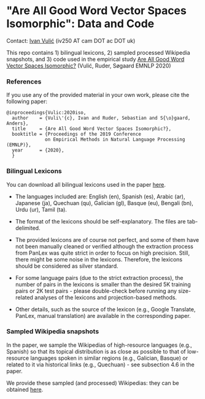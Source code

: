 # "Are All Good Word Vector Spaces Isomorphic": Data and Code 
Contact: [Ivan Vulić](https://sites.google.com/site/ivanvulic/) (iv250 AT cam DOT ac DOT uk)

This repo contains 1) bilingual lexicons, 2) sampled processed Wikipedia snapshots, and 3) code used in the empirical study [Are All Good Word Vector Spaces Isomorphic?](https://arxiv.org/pdf/2004.04070.pdf) (Vulić, Ruder, Søgaard EMNLP 2020)

### References

If you use any of the provided material in your own work, please cite the following paper:
```
@inproceedings{Vulic:2020iso,
  author    = {Vuli\'{c}, Ivan and Ruder, Sebastian and S{\o}gaard, Anders},
  title     = {Are All Good Word Vector Spaces Isomorphic?},
  booktitle = {Proceedings of the 2019 Conference 
              on Empirical Methods in Natural Language Processing (EMNLP)},
  year      = {2020},
  }
```

### Bilingual Lexicons
You can download all bilingual lexicons used in the paper [here](https://github.com/cambridgeltl/iso-study/raw/master/lexicons/BilingualLexicons.zip).

* The languages included are: English (en), Spanish (es), Arabic (ar), Japanese (ja), Quechuan (qu), Galician (gl), Basque (eu), Bengali (bn), Urdu (ur), Tamil (ta).

* The format of the lexicons should be self-explanatory. The files are tab-delimited.

* The provided lexicons are of course not perfect, and some of them have not been manually cleaned or verified although the extraction process from PanLex was quite strict in order to focus on high precision. Still, there might be some noise in the lexicons. Therefore, the lexicons should be considered as silver standard.

* For some language pairs (due to the strict extraction process), the number of pairs in the lexicons is smaller than the desired 5K training pairs or 2K test pairs - please double-check before running any size-related analyses of the lexicons and projection-based methods.

* Other details, such as the source of the lexicon (e.g., Google Translate, PanLex, manual translation) are available in the corresponding paper.


### Sampled Wikipedia snapshots 
In the paper, we sample the Wikipedias of high-resource languages (e.g., Spanish) so that its topical distribution is as close as possible to that of low-resource languages spoken in similar regions (e.g., Galician, Basque) or related to it via historical links (e.g., Quechuan) - see subsection 4.6 in the paper.

We provide these sampled (and processed) Wikipedias: they can be obtained [here](link).
